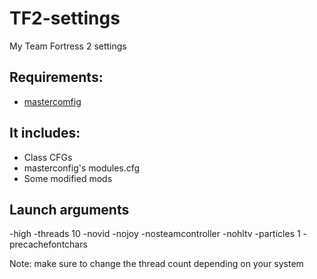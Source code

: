 # TF2-settings

My Team Fortress 2 settings

## Requirements:
- [mastercomfig](https://mastercomfig.com/)

## It includes:
- Class CFGs
- masterconfig's modules.cfg
- Some modified mods

## Launch arguments
-high -threads 10 -novid -nojoy -nosteamcontroller -nohltv -particles 1 -precachefontchars

Note: make sure to change the thread count depending on your system
